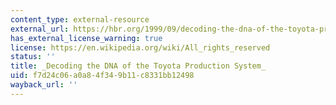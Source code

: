 ```yaml
---
content_type: external-resource
external_url: https://hbr.org/1999/09/decoding-the-dna-of-the-toyota-production-system
has_external_license_warning: true
license: https://en.wikipedia.org/wiki/All_rights_reserved
status: ''
title: _Decoding the DNA of the Toyota Production System_
uid: f7d24c06-a0a8-4f34-9b11-c8331bb12498
wayback_url: ''
---
```

